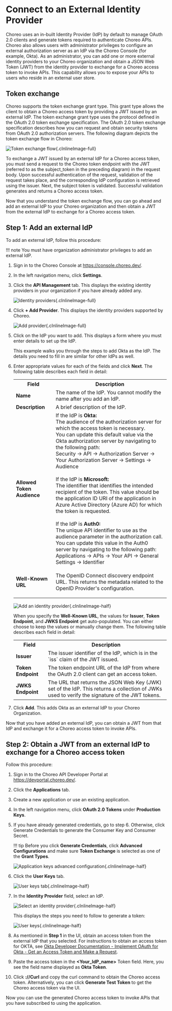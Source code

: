 # Connect to an External Identity Provider

Choreo uses an in-built Identity Provider (IdP) by default to manage OAuth 2.0 clients and generate tokens required to authenticate Choreo APIs. Choreo also allows users with administrator privileges to configure an external authorization server as an IdP via the Choreo Console (for example, Okta). As an administrator, you can add one or more external identity providers to your Choreo organization and obtain a JSON Web Token (JWT) from the identity provider to exchange for a Choreo access token to invoke APIs. This capability allows you to expose your APIs to users who reside in an external user store.

## Token exchange

Choreo supports the token exchange grant type. This grant type allows the client to obtain a Choreo access token by providing a JWT issued by an external IdP. The token exchange grant type uses the protocol defined in the OAuth 2.0 token exchange specification. The OAuth 2.0 token exchange specification describes how you can request and obtain security tokens from OAuth 2.0 authorization servers. The following diagram depicts the token exchange flow in Choreo:

![Token exchange flow](../assets/img/references/external-identity-provider/token-exchange-flow.png){.cInlineImage-full}

To exchange a JWT issued by an external IdP for a Choreo access token, you must send a request to the Choreo token endpoint with the JWT (referred to as the subject_token in the preceding diagram) in the request body. Upon successful authentication of the request, validation of the request takes place, and the corresponding IdP configuration is retrieved using the issuer. Next, the subject token is validated. Successful validation generates and returns a Choreo access token.

Now that you understand the token exchange flow, you can go ahead and add an external IdP to your Choreo organization and then obtain a JWT from the external IdP to exchange for a Choreo access token.

## Step 1: Add an external IdP

To add an external IdP, follow this procedure:

!!! note
    You must have organization administrator privileges to add an external IdP.

1. Sign in to the Choreo Console at https://console.choreo.dev/.

2. In the left navigation menu, click **Settings**.

3. Click the **API Management** tab. This displays the existing identity providers in your organization if you have already added any.

   ![Identity providers](../assets/img/references/external-identity-provider/identity-providers.png){.cInlineImage-full}

4. Click **+ Add Provider**. This displays the identity providers supported by Choreo.

   ![Add provider](../assets/img/references/external-identity-provider/add-provider.png){.cInlineImage-full}

5. Click on the IdP you want to add. This displays a form where you must enter details to set up the IdP.

    This example walks you through the steps to add Okta as the IdP. The details you need to fill in are similar for other IdPs as well.

6. Enter appropriate values for each of the fields and click **Next**. The following table describes each field in detail:

    <table>
      <tr class="header">
         <th><b>Field</b></th>
         <th><b>Description</b></th>
      </tr>
      <tr class="odd">
          <td><b>Name</b></td>
      <td>The name of the IdP. You cannot modify the name after you add an IdP.</td>
      </tr>
      <tr class="even">
          <td><b>Description</b></td>
      <td>A brief description of the IdP.</td>
      </tr>
      <tr class="odd">
          <td><b>Allowed Token Audience</b></td>
      <td>If the IdP is <b>Okta:</b><br>The audience of the authorization server for which the access token is necessary.<br>
            You can update this default value via the Okta authorization server by navigating to the following path:<br>
            Security → API → Authorization Server → Your Authorization Server → Settings → Audience<br><br>
            If the IdP is <b>Microsoft:</b><br>The identifier that identifies the intended recipient of the token.
            This value should be the application ID URI of the application in Azure Active Directory (Azure AD) for which the token is requested.
        <br><br>
            If the IdP is <b>Auth0:</b><br>The unique API identifier to use as the audience parameter in the authorization call.<br>
            You can update this value in the Auth0 server by navigating to the following path:<br>
            Applications → APIs → Your API → General Settings → Identifier<br>
      </td>
      </tr>
      <tr class="even">
          <td><b>Well-Known URL</b></td>
      <td><p>The OpenID Connect discovery endpoint URL. This returns the metadata related to the OpenID Provider's configuration.</p>
      </td>
      </tr>
      </table>

    ![Add an identity provider](../assets/img/references/external-identity-provider/add-an-identity-provider.png){.cInlineImage-half}

    When you specify the **Well-Known URL**, the values for **Issuer**, **Token Endpoint**, and **JWKS Endpoint** get auto-populated. You can either choose to keep the values or manually change them. The following table describes each field in detail:

    <table>
    <tr class="header">
    <th><b>Field</b></th>
    <th><b>Description</b></th>
    </tr>
    <tr class="odd">
    <td><b>Issuer</b></td>
    <td>The issuer identifier of the IdP, which is in the `iss` claim of the JWT issued.</td>
    </tr>
    <tr class="even">
    <td><b>Token Endpoint</b></td>
    <td>The token endpoint URL of the IdP from where the OAuth 2.0 client can get an access token.</td>
    </tr>
    <tr class="odd">
    <td><b>JWKS Endpoint</b></td>
    <td>The URL that returns the JSON Web Key (JWK) set of the IdP. This returns a collection of JWKs used to verify the signature of the JWT tokens.
    </td>
    </tr>
    </table> 

7. Click **Add**. This adds Okta as an external IdP to your Choreo Organization.

Now that you have added an external IdP, you can obtain a JWT from that IdP and exchange it for a Choreo access token to invoke APIs.

## Step 2: Obtain a JWT from an external IdP to exchange for a Choreo access token

Follow this procedure:

1. Sign in to the Choreo API Developer Portal at https://devportal.choreo.dev/.

2. Click the **Applications** tab.

3. Create a new application or use an existing application.

4. In the left navigation menu, click **OAuth 2.0 Tokens** under **Production Keys**.

5. If you have already generated credentials, go to step 6. Otherwise, click Generate Credentials to generate the Consumer Key and Consumer Secret.

    !!! tip
        Before you click **Generate Credentials**, click **Advanced Configurations** and make sure **Token Exchange** is selected as one of the **Grant Types**.

     ![Application keys advanced configuration](../assets/img/references/external-identity-provider/application-keys-advanced-configuration.png){.cInlineImage-half}

6. Click the **User Keys** tab.

    ![User keys tab](../assets/img/references/external-identity-provider/user-keys-tab.png){.cInlineImage-half}

7. In the **Identity Provider** field, select an IdP.

    ![Select an identity provider](../assets/img/references/external-identity-provider/select-an-identity-provider.png){.cInlineImage-half}

    This displays the steps you need to follow to generate a token:

    ![User keys](../assets/img/references/external-identity-provider/user-keys.png){.cInlineImage-half}
   
8. As mentioned in **Step 1** in the UI, obtain an access token from the external IdP that you selected. For instructions to obtain an access token for OKTA, see [Okta Developer Documentation - Implement OAuth for Okta - Get an Access Token and Make a Request](https://developer.okta.com/docs/guides/implement-oauth-for-okta/main/#define-allowed-scopes).

9. Paste the access token in the **<Your_IdP_name>** Token field. Here, you see the field name displayed as **Okta Token**.

10. Click **://Curl** and copy the curl command to obtain the Choreo access token. Alternatively, you can click **Generate Test Token** to get the Choreo access token via the UI.

Now you can use the generated Choreo access token to invoke APIs that you have subscribed to using the application.
